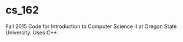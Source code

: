 # cs_162
Fall 2015 Code for Introduction to Computer Science II at Oregon State University. Uses C++.
